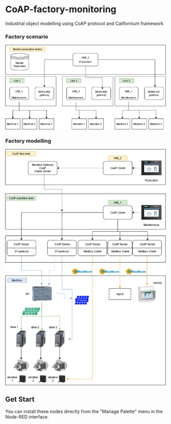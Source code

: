 # CoAP-factory-monitoring
Industrial object modelling using CoAP protocol and Californium framework

### Factory scenario
![factory-scenario](Factory_Scenario.png)

### Factory modelling
![factory-modelling](Factory_Modelling.png)

## Get Start
You can install these nodes directly from the "Manage Palette" menu in the Node-RED interface.




